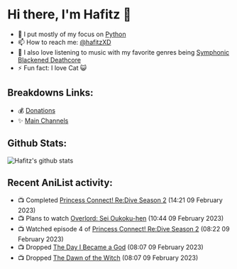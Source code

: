 # Hi there, I'm Hafitz 👋
- 🐍 I put mostly of my focus on [Python](https://python.org)
- 📫 How to reach me: [@hafitzXD](https://t.me/hafitzXD)
- 🎵 I also love listening to music with my favorite genres being [Symphonic Blackened Deathcore](https://youtu.be/qyYmS_iBcy4)
- ⚡ Fun fact: I love Cat 😺

## Breakdowns Links:
- 💰 [Donations](https://t.me/TheBreakdowns/2)
- ✨ [Main Channels](https://t.me/TheBreakdowns)

## Github Stats:
![Hafitz's github stats](https://github-readme-stats.vercel.app/api?username=breakdowns&show_icons=true&count_private=true&bg_color=00000000&text_color=777)

## Recent AniList activity:
<!-- ANILIST_ACTIVITY:start -->

-   📺 Completed [Princess Connect! Re:Dive Season 2](https://anilist.co/anime/122808) (14:21 09 February 2023)
-   📺 Plans to watch [Overlord: Sei Oukoku-hen](https://anilist.co/anime/133845) (10:44 09 February 2023)
-   📺 Watched episode 4 of [Princess Connect! Re:Dive Season 2](https://anilist.co/anime/122808) (08:22 09 February 2023)
-   📺 Dropped [The Day I Became a God](https://anilist.co/anime/118419) (08:07 09 February 2023)
-   📺 Dropped [The Dawn of the Witch](https://anilist.co/anime/133175) (08:07 09 February 2023)

<!-- ANILIST_ACTIVITY:end -->
